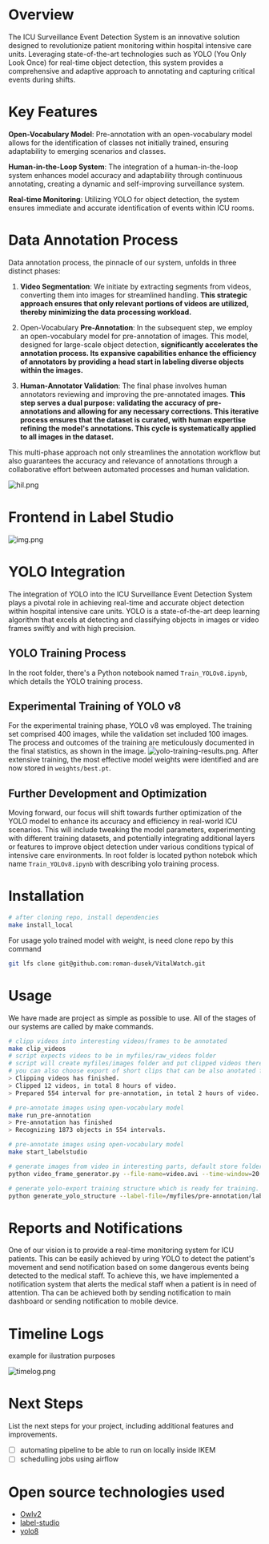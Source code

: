 # Overview
The ICU Surveillance Event Detection System is an innovative solution designed to revolutionize patient monitoring within hospital intensive care units. Leveraging state-of-the-art technologies such as YOLO (You Only Look Once) for real-time object detection, this system provides a comprehensive and adaptive approach to annotating and capturing critical events during shifts.

# Key Features
**Open-Vocabulary Model**: Pre-annotation with an open-vocabulary model allows for the identification of classes not initially trained, ensuring adaptability to emerging scenarios and classes.

**Human-in-the-Loop System**: The integration of a human-in-the-loop system enhances model accuracy and adaptability through continuous annotating, creating a dynamic and self-improving surveillance system.

**Real-time Monitoring**: Utilizing YOLO for object detection, the system ensures immediate and accurate identification of events within ICU rooms.

# Data Annotation Process

Data annotation process, the pinnacle of our system, unfolds in three distinct phases:

1. **Video Segmentation**: We initiate by extracting segments from videos, converting them into images for streamlined handling. **This strategic approach ensures that only relevant portions of videos are utilized, thereby minimizing the data processing workload.**

2. Open-Vocabulary **Pre-Annotation**: In the subsequent step, we employ an open-vocabulary model for pre-annotation of images. This model, designed for large-scale object detection, **significantly accelerates the annotation process. Its expansive capabilities enhance the efficiency of annotators by providing a head start in labeling diverse objects within the images.**

3. **Human-Annotator Validation**: The final phase involves human annotators reviewing and improving the pre-annotated images. **This step serves a dual purpose: validating the accuracy of pre-annotations and allowing for any necessary corrections. This iterative process ensures that the dataset is curated, with human expertise refining the model's annotations. This cycle is systematically applied to all images in the dataset.**

This multi-phase approach not only streamlines the annotation workflow but also guarantees the accuracy and relevance of annotations through a collaborative effort between automated processes and human validation.

![hil.png](images%2Fhil.png)

# Frontend in Label Studio
![img.png](images%2Fimg.png)

# YOLO Integration
The integration of YOLO into the ICU Surveillance Event Detection System plays a pivotal role in achieving real-time and accurate object detection within hospital intensive care units. YOLO is a state-of-the-art deep learning algorithm that excels at detecting and classifying objects in images or video frames swiftly and with high precision.

## YOLO Training Process
In the root folder, there's a Python notebook named `Train_YOLOv8.ipynb`, which details the YOLO training process.

## Experimental Training of YOLO v8
For the experimental training phase, YOLO v8 was employed. The training set comprised 400 images, while the validation set included 100 images. The process and outcomes of the training are meticulously documented in the final statistics, as shown in the image.
![yolo-training-results.png](images%2Fyolo-training-results.png).
After extensive training, the most effective model weights were identified and are now stored in `weights/best.pt`.

## Further Development and Optimization
Moving forward, our focus will shift towards further optimization of the YOLO model to enhance its accuracy and efficiency in real-world ICU scenarios. This will include tweaking the model parameters, experimenting with different training datasets, and potentially integrating additional layers or features to improve object detection under various conditions typical of intensive care environments.
In root folder is located python notebok which name `Train_YOLOv8.ipynb` with describing yolo training process.

# Installation

```bash
# after cloning repo, install dependencies
make install_local
```

For usage yolo trained model with weight, is need clone repo by this command

```bash
git lfs clone git@github.com:roman-dusek/VitalWatch.git
```

# Usage
We have made are project as simple as possible to use. All of the stages of our systems are called by make commands.

```bash
# clipp videos into interesting videos/frames to be annotated
make clip_videos
# script expects videos to be in myfiles/raw_videos folder
# script will create myfiles/images folder and put clipped videos there
# you can also choose export of short clips that can be also anotated for object tracking
> Clipping videos has finished.
> Clipped 12 videos, in total 8 hours of video.
> Prepared 554 interval for pre-annotation, in total 2 hours of video.
```

```bash
# pre-annotate images using open-vocabulary model
make run_pre-annotation
> Pre-annotation has finished
> Recognizing 1873 objects in 554 intervals.
```

```bash
# pre-annotate images using open-vocabulary model
make start_labelstudio
```

```bash
# generate images from video in interesting parts, default store folder is myfiles/images
python video_frame_generator.py --file-name=video.avi --time-window=20 --threshold=700 --save-path=myfiles/images
```

```bash
# generate yolo-export training structure which is ready for training. It's locate in myfiles/yolo-export folder
python generate_yolo_structure --label-file=/myfiles/pre-annotation/labels.csv --detection-file=myfiles/pre-annotation/detections.csv
```

# Reports and Notifications
One of our vision is to provide a real-time monitoring system for ICU patients. This can be easily achieved by uring YOLO to detect the patient's movement and send notification based on some dangerous events being detected to the medical staff.
To achieve this, we have implemented a notification system that alerts the medical staff when a patient is in need of attention.
Tha can be achieved both  by sending notification to main dashboard or sending notification to mobile device.

# Timeline Logs
example for ilustration purposes

![timelog.png](images%2Ftimelog.png)

# Next Steps
List the next steps for your project, including additional features and improvements.
- [ ] automating pipeline to be able to run on locally inside IKEM
- [ ] schedulling jobs using airflow

# Open source technologies used
- [Owlv2](https://huggingface.co/google/owlv2-large-patch14-ensemble)
- [label-studio](https://labelstud.io/)
- [yolo8](https://github.com/ultralytics/ultralytics)
